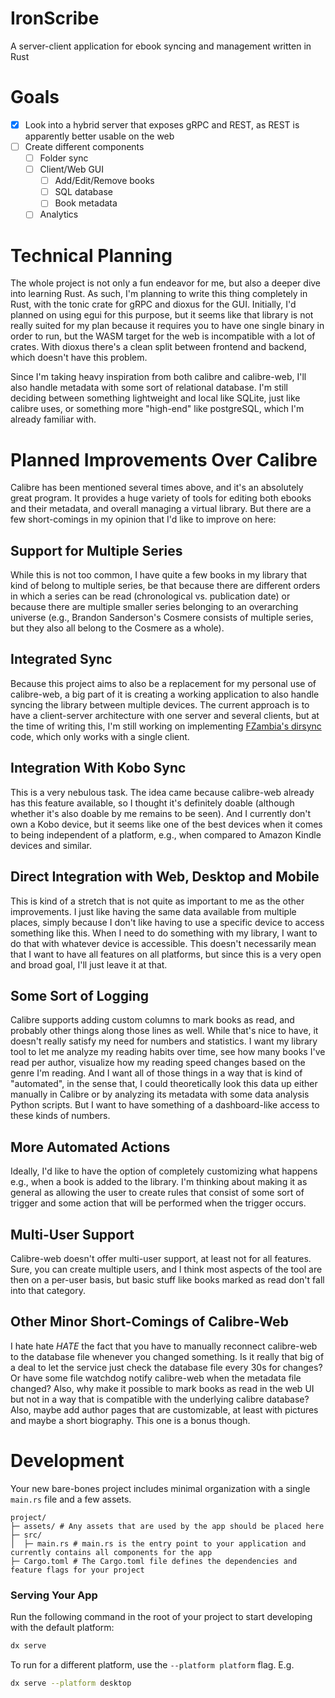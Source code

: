 # IronScribe
A server-client application for ebook syncing and management written in Rust

# Goals
- [x] Look into a hybrid server that exposes gRPC and REST, as REST is apparently better usable on the web
- [ ] Create different components
    - [ ] Folder sync
    - [ ] Client/Web GUI
        - [ ] Add/Edit/Remove books
        - [ ] SQL database
        - [ ] Book metadata
    - [ ] Analytics

# Technical Planning
The whole project is not only a fun endeavor for me, but also a deeper dive into learning Rust. As such, I'm planning to write this thing completely in Rust, with the tonic crate for gRPC and dioxus for the GUI. Initially, I'd planned on using egui for this purpose, but it seems like that library is not really suited for my plan because it requires you to have one single binary in order to run, but the WASM target for the web is incompatible with a lot of crates. With dioxus there's a clean split between frontend and backend, which doesn't have this problem. 

Since I'm taking heavy inspiration from both calibre and calibre-web, I'll also handle metadata with some sort of relational database. I'm still deciding between something lightweight and local like SQLite, just like calibre uses, or something more "high-end" like postgreSQL, which I'm already familiar with. 

# Planned Improvements Over Calibre
Calibre has been mentioned several times above, and it's an absolutely great program. It provides a huge variety of tools for editing both ebooks and their metadata, and overall managing a virtual library. But there are a few short-comings in my opinion that I'd like to improve on here:

## Support for Multiple Series
While this is not too common, I have quite a few books in my library that kind of belong to multiple series, be that because there are different orders in which a series can be read (chronological vs. publication date) or because there are multiple smaller series belonging to an overarching universe (e.g., Brandon Sanderson's Cosmere consists of multiple series, but they also all belong to the Cosmere as a whole). 

## Integrated Sync
Because this project aims to also be a replacement for my personal use of calibre-web, a big part of it is creating a working application to also handle syncing the library between multiple devices. The current approach is to have a client-server architecture with one server and several clients, but at the time of writing this, I'm still working on implementing [FZambia's dirsync](https://github.com/FZambia/dirsync) code, which only works with a single client. 

## Integration With Kobo Sync
This is a very nebulous task. The idea came because calibre-web already has this feature available, so I thought it's definitely doable (although whether it's also doable by me remains to be seen). And I currently don't own a Kobo device, but it seems like one of the best devices when it comes to being independent of a platform, e.g., when compared to Amazon Kindle devices and similar. 

## Direct Integration with Web, Desktop and Mobile
This is kind of a stretch that is not quite as important to me as the other improvements. I just like having the same data available from multiple places, simply because I don't like having to use a specific device to access something like this. When I need to do something with my library, I want to do that with whatever device is accessible. This doesn't necessarily mean that I want to have all features on all platforms, but since this is a very open and broad goal, I'll just leave it at that. 

## Some Sort of Logging
Calibre supports adding custom columns to mark books as read, and probably other things along those lines as well. While that's nice to have, it doesn't really satisfy my need for numbers and statistics. I want my library tool to let me analyze my reading habits over time, see how many books I've read per author, visualize how my reading speed changes based on the genre I'm reading. And I want all of those things in a way that is kind of "automated", in the sense that, I could theoretically look this data up either manually in Calibre or by analyzing its metadata with some data analysis Python scripts. But I want to have something of a dashboard-like access to these kinds of numbers.

## More Automated Actions
Ideally, I'd like to have the option of completely customizing what happens e.g., when a book is added to the library. I'm thinking about making it as general as allowing the user to create rules that consist of some sort of trigger and some action that will be performed when the trigger occurs. 

## Multi-User Support
Calibre-web doesn't offer multi-user support, at least not for all features. Sure, you can create multiple users, and I think most aspects of the tool are then on a per-user basis, but basic stuff like books marked as read don't fall into that category. 

## Other Minor Short-Comings of Calibre-Web
I hate hate *HATE* the fact that you have to manually reconnect calibre-web to the database file whenever you changed something. Is it really that big of a deal to let the service just check the database file every 30s for changes? Or have some file watchdog notify calibre-web when the metadata file changed? Also, why make it possible to mark books as read in the web UI but not in a way that is compatible with the underlying calibre database? Also, maybe add author pages that are customizable, at least with pictures and maybe a short biography. This one is a bonus though. 

# Development

Your new bare-bones project includes minimal organization with a single `main.rs` file and a few assets.

```
project/
├─ assets/ # Any assets that are used by the app should be placed here
├─ src/
│  ├─ main.rs # main.rs is the entry point to your application and currently contains all components for the app
├─ Cargo.toml # The Cargo.toml file defines the dependencies and feature flags for your project
```

### Serving Your App

Run the following command in the root of your project to start developing with the default platform:

```bash
dx serve
```

To run for a different platform, use the `--platform platform` flag. E.g.
```bash
dx serve --platform desktop
```

